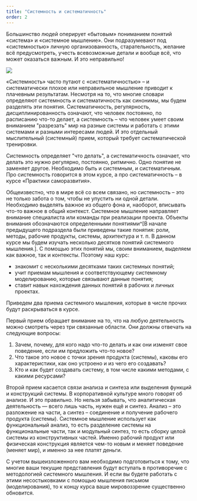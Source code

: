 ```yaml
---
title: "Системность и систематичность"
order: 2
---
```




Большинство людей оперирует «бытовым» пониманием понятий «система» и «системное мышление». Они подразумевают под «системностью» личную организованность, старательность, желание всё предусмотреть, учесть всевозможные детали и вообще всё, что может оказаться важным. И это неправильно!


![](/text/systems-thinking-introduction/2025-03-16T0959/250/0.png)


«Системность» часто путают с «систематичностью» – и систематически плохое или неправильное мышление приводит к плачевным результатам. Несмотря на то, что многие словари определяют системность и систематичность как синонимы, мы будем разделять эти понятия. Систематичность, регулярность, дисциплинированность означают, что человек постоянно, по расписанию что-то делает, а системность – что человек умеет своим вниманием "разрезать" мир на разные системы и работать с этими системами и разными интересами людей. И это отдельный мыслительный (системный) прием, который требует систематической тренировки.

Системность определяет "что делать", а систематичность означает, что делать это нужно регулярно, постоянно, ритмично. Одно понятие не заменяет другое. Необходимо быть и системным, и систематичным. Про системность говорится в этом курсе, а про систематичность – в курсе «Практики саморазвития».

Общеизвестно, что в мире всё со всем связано, но системность – это не только забота о том, чтобы не упустить ни одной детали. Необходимо выделять важное из общего фона и, наоборот, вписывать что-то важное в общий контекст. Системное мышление направляет внимание специалиста или команды при реализации проекта. Объекты внимания обозначаются определенными понятиями^[В начале предыдущего подраздела были приведены такие понятия: роли, методы, рабочие продукты, системы, архитектура и т. п. В данном курсе мы будем изучать несколько десятков понятий системного мышления.]. С помощью этих понятий мы, своим вниманием, выделяем как важное, так и контексты. Поэтому наш курс:

* знакомит с несколькими десятками таких системных понятий;
* учит приемам мышления и соответствующему системному моделированию, которые связывают данные понятия;
* ставит навык нахождения данных понятий в рабочих и личных проектах.

Приведем два приема системного мышления, которые в числе прочих будут раскрываться в курсе.

Первый прием обращает внимание на то, что на любую деятельность можно смотреть через три связанные области. Они должны отвечать на следующие вопросы:

1. Зачем, почему, для кого надо что-то делать и как они изменят свое поведение, если им предложить что-то новое?
2. Что такое это новое с точки зрения продукта (системы), каковы его характеристики, как оно устроено и из чего его создавать?
3. Кто и как будет создавать систему, в том числе какими методами, с какими ресурсами?

Второй прием касается связи анализа и синтеза или выделения функций и конструкций системы. В корпоративной культуре много говорят об анализе. И это правильно. Но нельзя забывать, что аналитическая деятельность — всего лишь часть, нужен ещё и синтез. Анализ – это разложение на части, а синтез – соединение и получение рабочего продукта (системы). Системное мышление использует как функциональный анализ, то есть разделение системы на функциональные части, так и модульный синтез, то есть сборку целой системы из конструктивных частей. Именно рабочий продукт или физическая конструкция является чем-то новым и меняет поведение (меняет мир), и именно за нее платят деньги.

С учетом вышеизложенного вам необходимо подготовиться к тому, что многие ваши текущие представления будут вступать в противоречие с методологией системного мышления. И если вы будете работать с этими несостыковками с помощью мышления письмом (моделирования), то к концу курса ваше мировоззрение существенно обновится.

